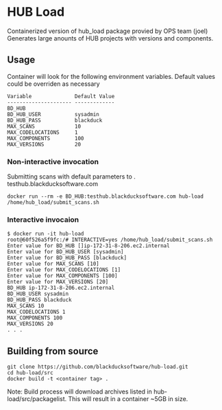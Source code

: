 # HUB Load

Containerized version of hub_load package provied by OPS team (joel)
Generates large anounts of HUB projects with versions and components.

## Usage

Container will look for the following environment variables. Default values could be overriden as necessary


```
Variable              Default Value
--------------------- -------------
BD_HUB                  
BD_HUB_USER           sysadmin
BD_HUB_PASS           blackduck
MAX_SCANS             10
MAX_CODELOCATIONS     1
MAX_COMPONENTS        100
MAX_VERSIONS          20
```

### Non-interactive invocation

Submitting scans with default parameters to . testhub.blackducksoftware.com 
```
docker run --rm -e BD_HUB:testhub.blackducksoftware.com hub-load /home/hub_load/submit_scans.sh
```

### Interactive invocaion

```
$ docker run -it hub-load
root@60f526a5f9fc:/# INTERACTIVE=yes /home/hub_load/submit_scans.sh
Enter value for BD_HUB []ip-172-31-8-206.ec2.internal
Enter value for BD_HUB_USER [sysadmin]
Enter value for BD_HUB_PASS [blackduck]
Enter value for MAX_SCANS [10]
Enter value for MAX_CODELOCATIONS [1]
Enter value for MAX_COMPONENTS [100]
Enter value for MAX_VERSIONS [20]
BD_HUB ip-172-31-8-206.ec2.internal
BD_HUB_USER sysadmin
BD_HUB_PASS blackduck
MAX_SCANS 10
MAX_CODELOCATIONS 1
MAX_COMPONENTS 100
MAX_VERSIONS 20
. . .
```


## Building from source

```
git clone https://github.com/blackducksoftware/hub-load.git
cd hub-load/src
docker build -t <container tag> . 
```

Note: Build  process will download archives listed in hub-load/src/packagelist. This will result in a container ~5GB in size. 
